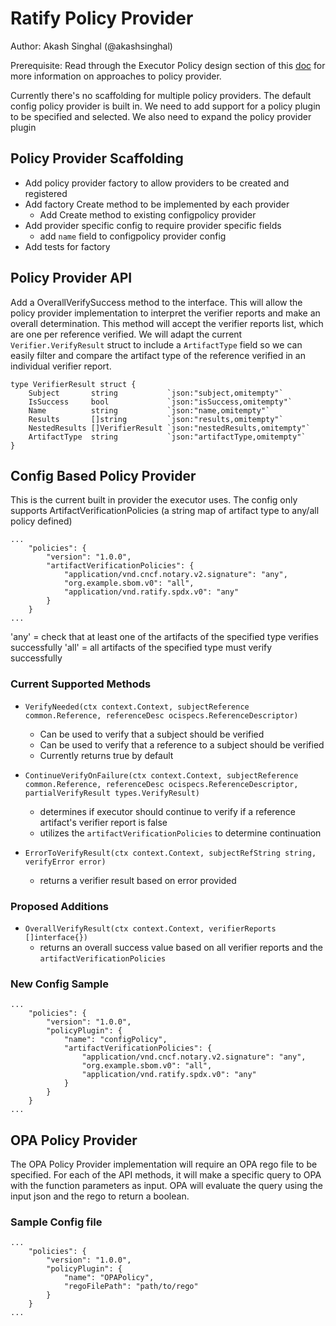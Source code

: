 # Ratify Policy Provider
Author: Akash Singhal (@akashsinghal)

Prerequisite: Read through the Executor Policy design section of this [doc](https://github.com/notaryproject/ratify/tree/main/docs#executor-policy-specification) for more information on approaches to policy provider.

Currently there's no scaffolding for multiple policy providers. The default config policy provider is built in. We need to add support for a policy plugin to be specified and selected. We also need to expand the policy provider plugin 

## Policy Provider Scaffolding

- Add policy provider factory to allow providers to be created and registered
- Add factory Create method to be implemented by each provider
    - Add Create method to existing configpolicy provider
- Add provider specific config to require provider specific fields
    - add `name` field to configpolicy provider config
- Add tests for factory

## Policy Provider API

Add a OverallVerifySuccess method to the interface. This will allow the policy provider implementation to interpret the verifier reports and make an overall determination. This method will accept the verifier reports list, which are one per reference verified. We will adapt the current `Verifier.VerifyResult` struct to include a `ArtifactType` field so we can easily filter and compare the artifact type of the reference verified in an individual verifier report.

```
type VerifierResult struct {
	Subject       string           `json:"subject,omitempty"`
	IsSuccess     bool             `json:"isSuccess,omitempty"`
	Name          string           `json:"name,omitempty"`
	Results       []string         `json:"results,omitempty"`
	NestedResults []VerifierResult `json:"nestedResults,omitempty"`
	ArtifactType  string           `json:"artifactType,omitempty"`
}
```

## Config Based Policy Provider

This is the current built in provider the executor uses. The config only supports ArtifactVerificationPolicies (a string map of artifact type to any/all policy defined)

```
...
    "policies": {
        "version": "1.0.0",
        "artifactVerificationPolicies": {
            "application/vnd.cncf.notary.v2.signature": "any",
            "org.example.sbom.v0": "all",
            "application/vnd.ratify.spdx.v0": "any"
        }
    }
...
```

'any' = check that at least one of the artifacts of the specified type verifies successfully
'all' = all artifacts of the specified type must verify successfully

### Current Supported Methods

- `VerifyNeeded(ctx context.Context, subjectReference common.Reference, referenceDesc ocispecs.ReferenceDescriptor)`
    - Can be used to verify that a subject should be verified
    - Can be used to verify that a reference to a subject should be verified
    - Currently returns true by default

- `ContinueVerifyOnFailure(ctx context.Context, subjectReference common.Reference, referenceDesc ocispecs.ReferenceDescriptor, partialVerifyResult types.VerifyResult)`
    - determines if executor should continue to verify if a reference artifact's verifier report is false
    - utilizes the `artifactVerificationPolicies` to determine continuation

- `ErrorToVerifyResult(ctx context.Context, subjectRefString string, verifyError error)`
    - returns a verifier result based on error provided

### Proposed Additions
- `OverallVerifyResult(ctx context.Context, verifierReports []interface{})`
    - returns an overall success value based on all verifier reports and the `artifactVerificationPolicies`

### New Config Sample

```
...
    "policies": {
        "version": "1.0.0",
        "policyPlugin": {
            "name": "configPolicy",
            "artifactVerificationPolicies": {
                "application/vnd.cncf.notary.v2.signature": "any",
                "org.example.sbom.v0": "all",
                "application/vnd.ratify.spdx.v0": "any"
            }
        }
    }
...
```

## OPA Policy Provider

The OPA Policy Provider implementation will require an OPA rego file to be specified. For each of the API methods, it will make a specific query to OPA with the function parameters as input. OPA will evaluate the query using the input json and the rego to return a boolean. 

### Sample Config file
```
...
    "policies": {
        "version": "1.0.0",
        "policyPlugin": {
            "name": "OPAPolicy",
            "regoFilePath": "path/to/rego"
        }
    }
...
```

          
